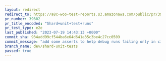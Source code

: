 ```yaml
---
layout: redirect
redirect_to: https://a8c-woo-test-reports.s3.amazonaws.com/public/pr/39302/e2e/index.html
pr_number: 39302
pr_title_encoded: "Shard+unit+test+runs"
pr_test_type: e2e
last_published: "2023-07-19 14:43:13 +0000"
commit_sha: 934add99cf544ba6e64d641a35c3be4c27cc0509
commit_message: "add some asserts to help debug runs failing only in ci"
branch_name: dev/shard-unit-tests
passed: true
---
```

